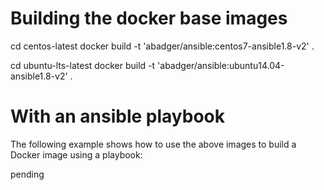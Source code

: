 Building the docker base images
===============================

cd centos-latest
docker build -t 'abadger/ansible:centos7-ansible1.8-v2'  .

cd ubuntu-lts-latest
docker build -t 'abadger/ansible:ubuntu14.04-ansible1.8-v2'  .

With an ansible playbook
========================

The following example shows how to use the above images
to build a Docker image using a playbook:

pending
